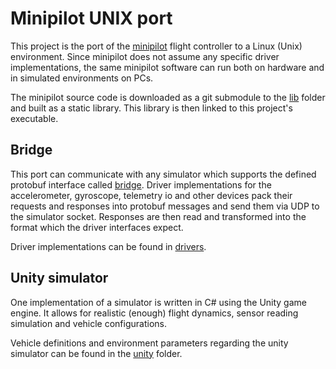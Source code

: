 # Minipilot UNIX port

This project is the port of the [minipilot](https://github.com/terzaterza/minipilot) flight controller to a Linux (Unix) environment. Since minipilot does not assume any specific driver implementations, the same minipilot software can run both on hardware and in simulated environments on PCs.

The minipilot source code is downloaded as a git submodule to the [lib](/lib/) folder and built as a static library. This library is then linked to this project's executable.

## Bridge

This port can communicate with any simulator which supports the defined protobuf interface called [bridge](/protobuf/src/bridge.proto). Driver implementations for the accelerometer, gyroscope, telemetry io and other devices pack their requests and responses into protobuf messages and send them via UDP to the simulator socket. Responses are then read and transformed into the format which the driver interfaces expect.

Driver implementations can be found in [drivers](/src/drivers/).

## Unity simulator

One implementation of a simulator is written in C# using the Unity game engine. It allows for realistic (enough) flight dynamics, sensor reading simulation and vehicle configurations.

Vehicle definitions and environment parameters regarding the unity simulator can be found in the [unity](/src/unity/) folder.